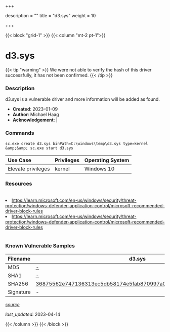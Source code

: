 +++

description = ""
title = "d3.sys"
weight = 10

+++


{{< block "grid-1" >}}
{{< column "mt-2 pt-1">}}


# d3.sys 


{{< tip "warning" >}}
We were not able to verify the hash of this driver successfully, it has not been confirmed.
{{< /tip >}}


### Description

d3.sys is a vulnerable driver and more information will be added as found.

- **Created**: 2023-01-09
- **Author**: Michael Haag
- **Acknowledgement**:  | [](https://twitter.com/)

### Commands

```
sc.exe create d3.sys binPath=C:\windows\temp\d3.sys type=kernel &amp;&amp; sc.exe start d3.sys
```

| Use Case | Privileges | Operating System | 
|:---- | ---- | ---- |
| Elevate privileges | kernel | Windows 10 |

### Resources
<br>
<li><a href=" https://learn.microsoft.com/en-us/windows/security/threat-protection/windows-defender-application-control/microsoft-recommended-driver-block-rules"> https://learn.microsoft.com/en-us/windows/security/threat-protection/windows-defender-application-control/microsoft-recommended-driver-block-rules</a></li>
<li><a href="https://learn.microsoft.com/en-us/windows/security/threat-protection/windows-defender-application-control/microsoft-recommended-driver-block-rules">https://learn.microsoft.com/en-us/windows/security/threat-protection/windows-defender-application-control/microsoft-recommended-driver-block-rules</a></li>
<br>

### Known Vulnerable Samples

| Filename | d3.sys |
|:---- | ---- | 
| MD5 | <a href="https://www.virustotal.com/gui/file/-">-</a> |
| SHA1 | <a href="https://www.virustotal.com/gui/file/-">-</a> |
| SHA256 | <a href="https://www.virustotal.com/gui/file/36875562e747136313ec5db58174e5fab870997a054ca8d3987d181599c7db6a">36875562e747136313ec5db58174e5fab870997a054ca8d3987d181599c7db6a</a> |
| Signature | -   |


[*source*](https://github.com/magicsword-io/LOLDrivers/tree/main/yaml/d3.yaml)

*last_updated:* 2023-04-14








{{< /column >}}
{{< /block >}}
